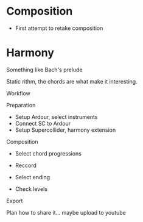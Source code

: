 # Composition

- First attempt to retake composition


# Harmony

Something like Bach's prelude

Static rithm, the chords are what make it interesting.


Workflow

Preparation

- Setup Ardour, select instruments
- Connect SC to Ardour
- Setup Supercollider, harmony extension

Composition
- Select chord progressions
- Reccord
- Select ending

- Check levels

Export

Plan how to share it... maybe upload to youtube
